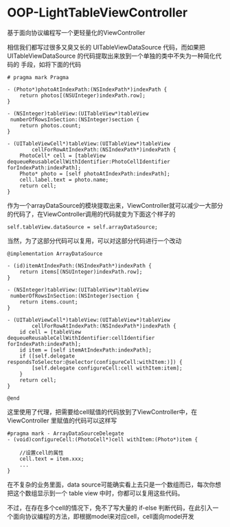 # OOP-LightTableViewController
基于面向协议编程写一个更轻量化的ViewController

  相信我们都写过很多又臭又长的 UITableViewDataSource 代码，而如果把 UITableViewDataSource 的代码提取出来放到一个单独的类中不失为一种简化代码的
  手段，如将下面的代码
```
# pragma mark Pragma

- (Photo*)photoAtIndexPath:(NSIndexPath*)indexPath {
    return photos[(NSUInteger)indexPath.row];
}

- (NSInteger)tableView:(UITableView*)tableView
 numberOfRowsInSection:(NSInteger)section {
    return photos.count;
}

- (UITableViewCell*)tableView:(UITableView*)tableView
        cellForRowAtIndexPath:(NSIndexPath*)indexPath {
    PhotoCell* cell = [tableView dequeueReusableCellWithIdentifier:PhotoCellIdentifier forIndexPath:indexPath];
    Photo* photo = [self photoAtIndexPath:indexPath];
    cell.label.text = photo.name;
    return cell;
}
```
  作为一个arrayDataSource的模块提取出来，ViewController就可以减少一大部分的代码了，在ViewController调用的代码就变为下面这个样子的
```
self.tableView.dataSource = self.arrayDataSource;
```
  当然，为了这部分代码可以复用，可以对这部分代码进行一个改动
```
@implementation ArrayDataSource

- (id)itemAtIndexPath:(NSIndexPath*)indexPath {
    return items[(NSUInteger)indexPath.row];
}

- (NSInteger)tableView:(UITableView*)tableView
 numberOfRowsInSection:(NSInteger)section {
    return items.count;
}

- (UITableViewCell*)tableView:(UITableView*)tableView
        cellForRowAtIndexPath:(NSIndexPath*)indexPath {
    id cell = [tableView dequeueReusableCellWithIdentifier:cellIdentifier forIndexPath:indexPath];
    id item = [self itemAtIndexPath:indexPath];
    if ([self.delegate respondsToSelector:@selector(configureCell:withItem:)]) {
        [self.delegate configureCell:cell withItem:item];
    }
    return cell;
}

@end
```
  这里使用了代理，把需要给cell赋值的代码放到了ViewController中，在 ViewController 里赋值的代码可以这样写
```
#pragma mark - ArrayDataSourceDelegate
- (void)configureCell:(PhotoCell*)cell withItem:(Photo*)item {
    
    //设置cell的属性
    cell.text = item.xxx;
    ...
}
```
  在不复杂的业务里面，data source可能确实看上去只是一个数组而已，每次你想把这个数组显示到一个 table view 中时，你都可以复用这些代码。

  不过，在存在多个cell的情况下，免不了写大量的 if-else 判断代码，在此引入一个面向协议编程的方法，即根据model来对应cell，cell面向model开发<br>
  







